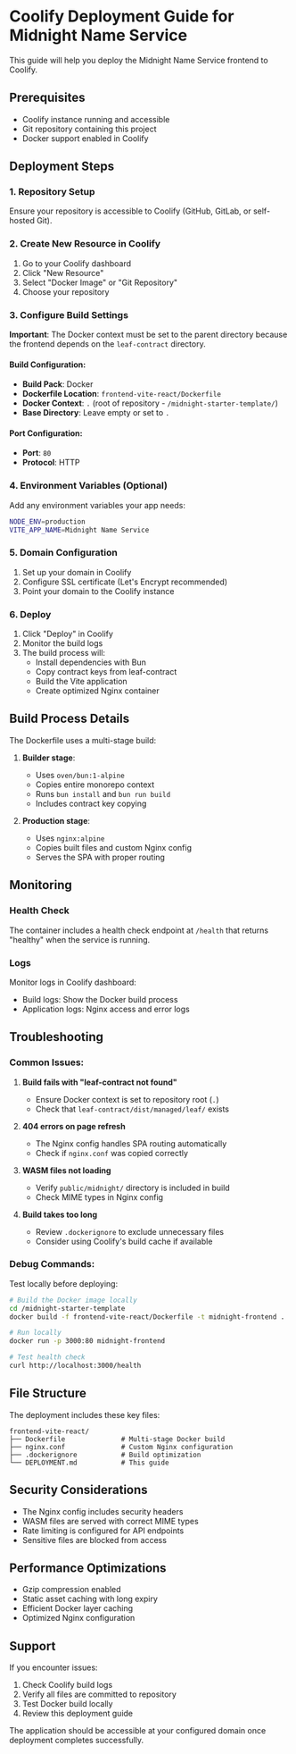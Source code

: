 # Coolify Deployment Guide for Midnight Name Service

This guide will help you deploy the Midnight Name Service frontend to Coolify.

## Prerequisites

- Coolify instance running and accessible
- Git repository containing this project
- Docker support enabled in Coolify

## Deployment Steps

### 1. Repository Setup

Ensure your repository is accessible to Coolify (GitHub, GitLab, or self-hosted Git).

### 2. Create New Resource in Coolify

1. Go to your Coolify dashboard
2. Click "New Resource"
3. Select "Docker Image" or "Git Repository"
4. Choose your repository

### 3. Configure Build Settings

**Important**: The Docker context must be set to the parent directory because the frontend depends on the `leaf-contract` directory.

#### Build Configuration:
- **Build Pack**: Docker
- **Dockerfile Location**: `frontend-vite-react/Dockerfile`
- **Docker Context**: `.` (root of repository - `/midnight-starter-template/`)
- **Base Directory**: Leave empty or set to `.`

#### Port Configuration:
- **Port**: `80`
- **Protocol**: HTTP

### 4. Environment Variables (Optional)

Add any environment variables your app needs:
```bash
NODE_ENV=production
VITE_APP_NAME=Midnight Name Service
```

### 5. Domain Configuration

1. Set up your domain in Coolify
2. Configure SSL certificate (Let's Encrypt recommended)
3. Point your domain to the Coolify instance

### 6. Deploy

1. Click "Deploy" in Coolify
2. Monitor the build logs
3. The build process will:
   - Install dependencies with Bun
   - Copy contract keys from leaf-contract
   - Build the Vite application
   - Create optimized Nginx container

## Build Process Details

The Dockerfile uses a multi-stage build:

1. **Builder stage**: 
   - Uses `oven/bun:1-alpine`
   - Copies entire monorepo context
   - Runs `bun install` and `bun run build`
   - Includes contract key copying

2. **Production stage**:
   - Uses `nginx:alpine`
   - Copies built files and custom Nginx config
   - Serves the SPA with proper routing

## Monitoring

### Health Check
The container includes a health check endpoint at `/health` that returns "healthy" when the service is running.

### Logs
Monitor logs in Coolify dashboard:
- Build logs: Show the Docker build process
- Application logs: Nginx access and error logs

## Troubleshooting

### Common Issues:

1. **Build fails with "leaf-contract not found"**
   - Ensure Docker context is set to repository root (`.`)
   - Check that `leaf-contract/dist/managed/leaf/` exists

2. **404 errors on page refresh**
   - The Nginx config handles SPA routing automatically
   - Check if `nginx.conf` was copied correctly

3. **WASM files not loading**
   - Verify `public/midnight/` directory is included in build
   - Check MIME types in Nginx config

4. **Build takes too long**
   - Review `.dockerignore` to exclude unnecessary files
   - Consider using Coolify's build cache if available

### Debug Commands:

Test locally before deploying:
```bash
# Build the Docker image locally
cd /midnight-starter-template
docker build -f frontend-vite-react/Dockerfile -t midnight-frontend .

# Run locally
docker run -p 3000:80 midnight-frontend

# Test health check
curl http://localhost:3000/health
```

## File Structure

The deployment includes these key files:

```
frontend-vite-react/
├── Dockerfile              # Multi-stage Docker build
├── nginx.conf              # Custom Nginx configuration
├── .dockerignore           # Build optimization
└── DEPLOYMENT.md           # This guide
```

## Security Considerations

- The Nginx config includes security headers
- WASM files are served with correct MIME types
- Rate limiting is configured for API endpoints
- Sensitive files are blocked from access

## Performance Optimizations

- Gzip compression enabled
- Static asset caching with long expiry
- Efficient Docker layer caching
- Optimized Nginx configuration

## Support

If you encounter issues:
1. Check Coolify build logs
2. Verify all files are committed to repository
3. Test Docker build locally
4. Review this deployment guide

The application should be accessible at your configured domain once deployment completes successfully.
